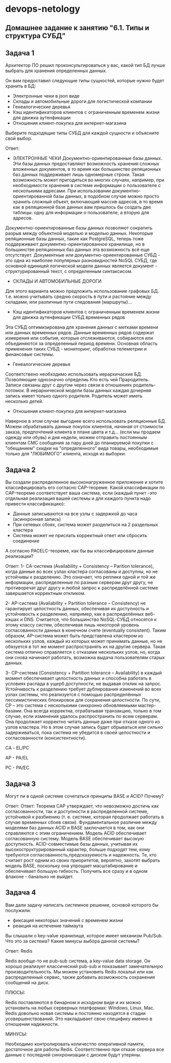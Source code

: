 # devops-netology
## Домашнее задание к занятию "6.1. Типы и структура СУБД"

## Задача 1

Архитектор ПО решил проконсультироваться у вас, какой тип БД лучше выбрать для хранения определенных данных.

Он вам предоставил следующие типы сущностей, которые нужно будет хранить в БД:

* Электронные чеки в json виде
* Склады и автомобильные дороги для логистической компании
* Генеалогические деревья
* Кэш идентификаторов клиентов с ограниченным временем жизни для движка аутенфикации
* Отношения клиент-покупка для интернет-магазина

Выберите подходящие типы СУБД для каждой сущности и объясните свой выбор.

Ответ:
* ЭЛЕКТРОННЫЕ ЧЕКИ
Документно-ориентированные базы данных.
Эти базы данных предоставляют возможность хранения сложных вложенных документов, в то время как большинство реляционных
баз данных поддерживает лишь одномерные строки. Такая возможность может пригодиться во многих случаях, например, 
при необходимости хранения в системе информации о пользователе с несколькими адресами. 
При использовании документно-ориентированной базы данных, в подобном случае можно просто хранить сложный объект, 
включающий массив адресов, в то время как в реляционной базе данных вам пришлось бы создать две таблицы: 
одну для информации о пользователе, а вторую для адресов.

Документно-ориентированные базы данных позволяют сократить разрыв между объектной моделью и моделью данных. 
Некоторые реляционные базы данных, такие как PostgreSQL, теперь тоже поддерживают документно-ориентированное хранилище, 
но в большинстве реляционных баз данных эта возможность всё еще отсутствует. Документные или документно-ориентированные 
СУБД - это одна из наиболее популярных разновидностей NoSQL СУБД, где основной единицей логической модели данных 
является документ - структурированный текст, с определенным синтаксисом.

* СКЛАДЫ И АВТОМОБИЛЬНЫЕ ДОРОГИ

Для  этого варианта можно предложить использование графовых БД. т.е. можно учитывать средню скорость в пути и растояние 
между складами, или различные пути следования (маршруты)...
* Кэш идентификаторов клиентов с ограниченным временем жизни для движка аутенфикации
СУБД временных рядов

Эта СУБД оптимизирована для хранения данных с метками времени или данных временных рядов. Данные временных рядов содержат
измерения или события, которые отслеживаются, собираются или объединяются за определенный период времени.
Основная область применения таких СУБД - мониторинг, обработка телеметрии и финансовые системы.
* Генеалогические деревья

Соответствено необходимо использовать иерархичаские БД. Позволяющие однозначно определиь Кто есть чей Прародитель. 
Записи связаны друг с другом через связи в отношениях родитель-потомок. В иерархической модели базы данных 
каждая дочерняя запись имеет только одного родителя. Родитель может иметь несколько детей.
* Отношения клиент-покупка для интернет-магазина

Наверное в этом случае выгоднее всего использовать реляционные БД.  Можем обрабатывать данные покупок клиентов, 
начиная от стоимости заказа, предпочтений клиента в плане цвета и т.д...
(если мы продаем одежду или обувь) и дня недели, можем отправить постоянным клиентам СМС сообщения за пару дней 
до планируемой покупки с "обещанием" скидки на "определенного" вида товары, необходимые только для "ЛЮБИМОГО" клиента,
исходя из выборки.  

## Задача 2

Вы создали распределенное высоконагруженное приложение и хотите классифицировать его согласно CAP-теореме. 
Какой классификации по CAP-теореме соответствует ваша система, если (каждый пункт -это отдельная реализация вашей системы 
и для каждого пункта надо привести классификацию):

* Данные записываются на все узлы с задержкой до часа (асинхронная запись)
* При сетевых сбоях, система может разделиться на 2 раздельных кластера
* Система может не прислать корректный ответ или сбросить соединение

А согласно PACELC-теореме, как бы вы классифицировали данные реализации?

Ответ:
1- CA-система (Availability + Consistency – Parition tolerance), когда данные во всех узлах кластера согласованы и доступны,
но не устойчивы к разделению. 
Это означает, что реплики одной и той же информации, распределенные по разным серверам друг другу, не противоречат друг
другу и любой запрос к распределённой системе завершается корректным откликом.

2- AP-система (Availability + Partition tolerance – Consistency) не гарантирует целостность данных, обеспечивая
их доступность и устойчивость к разделению, например, как в распределённых веб-кэшах и DNS. 
Считается, что большинство NoSQL-СУБД относятся к этому классу систем, обеспечивая лишь некоторой уровень 
согласованности данных в конечном счете (eventually consistent). 
Таким образом, AP-система может быть представлена кластером из нескольких узлов, каждый из которых может принимать данные,
но не обязуется в тот же момент распространять их на другие сервера. Такая система отлично справляется с отказами 
нескольких узлов, но, когда они снова начинают работать, возможна выдача пользователям старых данных.

3-  CP-система (Consistency + Partition tolerance – Availability) в каждый момент обеспечивает целостность данных и 
способна работать в условиях распада в ущерб доступности, не выдавая отклик на запрос. Устойчивость к разделению требует
дублирования изменений во всех узлах системы, что реализуется с помощью распределённых пессимистических блокировок для 
сохранения целостности. По сути, CP – это система с несколькими синхронно обновляемыми мастер-базами. Она всегда корректна,
отрабатывая транзакцию, только в том случае, если изменения удалось распространить по всем серверам. 
Она продолжает корректно читать данные даже при отказе одного из узлов кластера. Но в этом случае запись будет обрываться 
или сильно задерживаться, пока система не убедится в своей целостности и согласованности (консистентности).

СА - EL/PC

AP - PA/EL

PC - PA/EC

## Задача 3

Могут ли в одной системе сочетаться принципы BASE и ACID? Почему?

Ответ:
Ответ:
Теорема CAP утверждает, что невозможно достичь как согласованности, так и доступности в распределенной системе, 
устойчивой к разбиению (т. е. системе, которая продолжает работать в случае временных сбоев связи).
Фундаментальное различие между моделями баз данных ACID и BASE заключается в том, как они справляются с этим ограничением.
Модель ACID обеспечивает согласованную систему.  Модель BASE обеспечивает высокую доступность.
ACID-совместимые базы данных, учитывая их высокоструктурированный характер, больше подходят тем, кому требуются 
согласованность,предсказуемость и надежность.
Те, кто считает рост одним из своих приоритетов, вероятно, захотят выбрать модель BASE, поскольку она упрощает 
масштабирование и обеспечивает большую гибкость. Получить все сразу и в одном флаконе - банально не выйдет. 

## Задача 4

Вам дали задачу написать системное решение, основой которого бы послужили:

* фиксация некоторых значений с временем жизни
* реакция на истечение таймаута

Вы слышали о key-value хранилище, которое имеет механизм Pub/Sub. Что это за система? Какие минусы выбора данной системы?

Ответ:
Redis

Redis вообще-то не pub-sub система, а key-value data storage. Он хорошо реализует классический pub-sub и показывает 
замечательную производительность.
Мы можем установить Redis локальй или как распределенный сервис, также добавить возможность сохранения сообщений на диск.

ПЛЮСЫ:

Redis поставляются в бинарном и исходном виде и их можно установить на любых серверных платформах: Windows, Linux, Mac. 
Redis довольно новая системы и постоянно находятся в стадии усовершенствований. Это накладывает свою специфику
именно в отношении надежности.

МИНУСЫ:

Необходимо контролировать количестпо оперативной памяти, достаточное для работы Redis.
Соответственно при отказе сервера все данные с последней синхронизации с диском будут утеряны.


